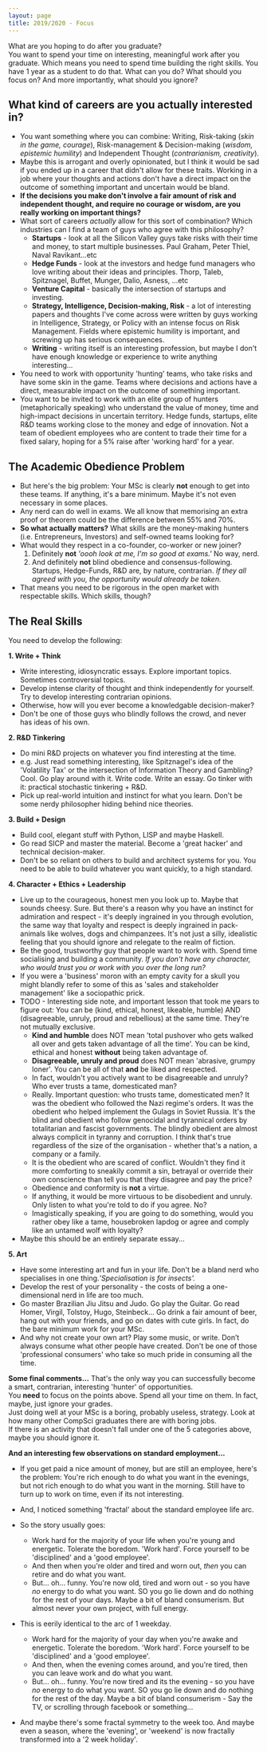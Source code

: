 ```yaml
---
layout: page
title: 2019/2020 - Focus
---
```


<p class="message">
  What are you hoping to do after you graduate? <br>
  You want to spend your time on interesting, meaningful work after you graduate. Which means you need to spend time building the right skills. You have 1 year as a student to do that. What can you do? What should you focus on? And more importantly, what should you ignore?  
</p>


## What kind of careers are you actually interested in?
* You want something where you can combine: Writing, Risk-taking (*skin in the game, courage*), Risk-management & Decision-making (*wisdom, epistemic humility*) and  Independent Thought (*contrarianism, creativity*).
* Maybe this is arrogant and overly opinionated, but I think it would be sad if you ended up in a career that didn't allow for these traits. Working in a job where your thoughts and actions don't have a direct impact on the outcome of something important and uncertain would be bland.
* **If the decisions you make don't involve a fair amount of risk and independent thought, and require no courage or wisdom, are you really working on important things?** 
* What sort of careers *actually* allow for this sort of combination? Which industries can I find a team of guys who agree with this philosophy?
    - **Startups** - look at all the Silicon Valley guys take risks with their time and money, to start multiple businesses. Paul Graham, Peter Thiel, Naval Ravikant...etc
    - **Hedge Funds** - look at the investors and hedge fund managers who love writing about their ideas and principles. Thorp, Taleb, Spitznagel, Buffet, Munger, Dalio, Asness, ...etc
    - **Venture Capital** - basically the intersection of startups and investing.
    - **Strategy, Intelligence, Decision-making, Risk** - a lot of interesting papers and thoughts I've come across were written by guys working in Intelligence, Strategy, or Policy with an intense focus on Risk Management. Fields where epistemic humility is important, and screwing up has serious consequences.
    - **Writing** - writing itself is an interesting profession, but maybe I don't have enough knowledge or experience to write anything interesting...  
* You need to work with opportunity 'hunting' teams, who take risks and have some skin in the game. Teams where decisions and actions have a direct, measurable impact on the outcome of something important.
* You want to be invited to work with an elite group of hunters (metaphorically speaking) who understand the value of money, time and high-impact decisions in uncertain territory. Hedge funds, startups, elite R&D teams working close to the money and edge of innovation. Not a team of obedient employees who are content to trade their time for a fixed salary, hoping for a 5% raise after 'working hard' for a year. 


## The Academic Obedience Problem
* But here's the big problem: Your MSc is clearly **not** enough to get into these teams. If anything, it's a bare minimum. Maybe it's not even necessary in some places.
* Any nerd can do well in exams. We all know that memorising an extra proof or theorem could be the difference between 55% and 70%.
* **So what actually matters?** What skills are the money-making hunters (i.e. Entrepreneurs, Investors) and self-owned teams looking for?
* What would they respect in a co-founder, co-worker or new joiner? 
    1. Definitely **not** *'oooh look at me, I'm so good at exams.'* No way, nerd.
    2. And definitely **not** blind obedience and consensus-following. Startups, Hedge-Funds, R&D are, by nature, contrarian. *If they all agreed with you, the opportunity would already be taken.*
* That means you need to be rigorous in the open market with respectable skills. Which skills, though?

## The Real Skills
You need to develop the following:


**1. Write + Think**
* Write interesting, idiosyncratic essays. Explore important topics. Sometimes controversial topics.
* Develop intense clarity of thought and think independently for yourself. Try to develop interesting contrarian opinions.
* Otherwise, how will you ever become a knowledgable decision-maker? 
* Don't be one of those guys who blindly follows the crowd, and never has ideas of his own.

**2. R&D Tinkering**
* Do mini R&D projects on whatever you find interesting at the time.
* e.g. Just read something interesting, like Spitznagel's idea of the 'Volatility Tax' or the intersection of Information Theory and Gambling? Cool. Go play around with it. Write code. Write an essay. Go tinker with it: practical stochastic tinkering + R&D.
* Pick up real-world intuition and instinct for what you learn. Don't be some nerdy philosopher hiding behind nice theories.

**3. Build + Design**
* Build cool, elegant stuff with Python, LISP and maybe Haskell. 
* Go read SICP and master the material. Become a 'great hacker' and technical decision-maker.
* Don't be so reliant on others to build and architect systems for you. You need to be able to build whatever you want quickly, to a high standard.

**4. Character + Ethics + Leadership**
* Live up to the courageous, honest men you look up to. Maybe that sounds cheesy. Sure. But there's a reason why you have an instinct for admiration and respect - it's deeply ingrained in you through evolution, the same way that loyalty and respect is deeply ingrained in pack-animals like wolves, dogs and chimpanzees. It's not just a silly, idealistic feeling that you should ignore and relegate to the realm of fiction. 
* Be the good, trustworthy guy that people want to work with. Spend time socialising and building a community. *If you don't have any character, who would trust you or work with you over the long run?*
* If you were a 'business' moron with an empty cavity for a skull you might blandly refer to some of this as 'sales and stakeholder management' like a sociopathic prick. 
* TODO - Interesting side note, and important lesson that took me years to figure out: You can be (kind, ethical, honest, likeable, humble) AND (disagreeable, unruly, proud and rebellious) at the same time. They're not mutually exclusive.
    - **Kind and humble** does NOT mean 'total pushover who gets walked all over and gets taken advantage of all the time'. You can be kind, ethical and honest **without** being taken advantage of.
    - **Disagreeable, unruly and proud** does NOT mean 'abrasive, grumpy loner'. You can be all of that **and** be liked and respected.
    - In fact, wouldn't you actively want to be disagreeable and unruly? Who ever trusts a tame, domesticated man?
    - Really. Important question: who trusts tame, domesticated men?  It was the obedient who followed the Nazi regime's orders. It was the obedient who helped implement the Gulags in Soviet Russia. It's the blind and obedient who follow genocidal and tyrannical orders by totalitarian and fascist governments. The blindly obedient are almost always complicit in tyranny and corruption. I think that's true regardless of the size of the organisation - whether that's a nation, a company or a family.
    - It is the obedient who are scared of conflict. Wouldn't they find it more comforting to sneakily commit a sin, betrayal or override their own conscience than tell you that they disagree and pay the price? 
    - Obedience and conformity is **not** a virtue. 
    - If anything, it would be more virtuous to be disobedient and unruly. Only listen to what you're told to do if you agree. No? 
    - Imagistically speaking, if you are going to do something, would you rather obey like a tame, housebroken lapdog or agree and comply like an untamed wolf with loyalty?
* Maybe this should be an entirely separate essay...

**5. Art**
* Have some interesting art and fun in your life. Don't be a bland nerd who specialises in one thing.*'Specialisation is for insects'.*
* Develop the rest of your personality - the costs of being a one-dimensional nerd in life are too much. 
* Go master Brazilian Jiu Jitsu and Judo. Go play the Guitar. Go read Homer, Virgil, Tolstoy, Hugo, Steinbeck... Go drink a fair amount of beer, hang out with your friends, and go on dates with cute girls. In fact, do the bare minimum work for your MSc.
* And why not create your own art? Play some music, or write. Don’t always consume what other people have created. Don't be one of those 'professional consumers' who take so much pride in consuming all the time. 


**Some final comments...**
That's the only way you can successfully become a smart, contrarian, interesting 'hunter' of opportunities.<br>
You **need** to focus on the points above. Spend all your time on them. In fact, maybe, just ignore your grades. <br>
Just doing well at your MSc is a boring, probably useless, strategy. Look at how many other CompSci graduates there are with boring jobs. <br>
If there is an activity that doesn't fall under one of the 5 categories above, maybe you should ignore it. 



**And an interesting few observations on standard employment...**
* If you get paid a nice amount of money, but are still an employee, here's the problem: You're rich enough to do what you want in the evenings, but not rich enough to do what you want in the morning. Still have to turn up to work on time, even if its not interesting.

* And, I noticed something 'fractal' about the standard employee life arc.
* So the story usually goes:
    - Work hard for the majority of your life when you're young and energetic. Tolerate the boredom. 'Work hard'. Force yourself to be 'disciplined' and a 'good employee'.
    - And then when you're older and tired and worn out, *then* you can retire and do what you want.
    - But... oh... funny. You're now old, tired and worn out - so you have *no* energy to do what you want. SO you go lie down and do nothing for the rest of your days. Maybe a bit of bland consumerism. But almost never your own project, with full energy.

* This is eerily identical to the arc of 1 weekday.
	- Work hard for the majority of your day when you're awake and energetic. Tolerate the boredom. 'Work hard'. Force yourself to be 'disciplined' and a 'good employee'.
	- And then, when the evening comes around, and you're tired, then you can leave work and do what you want.
	- But... oh... funny. You're now tired and its the evening - so you have *no* energy to do what you want. SO you go lie down and do nothing for the rest of the day. Maybe a bit of bland consumerism - Say the TV, or scrolling through facebook or something...

* And maybe there's some fractal symmetry to the week too. And maybe even a season, where the 'evening', or 'weekend' is now fractally transformed into a '2 week holiday'. 